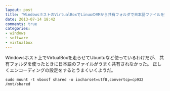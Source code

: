 ```yaml
---
layout: post
title: "WindowsホストのVirtualBoxでLinuxのVMから共有フォルダで日本語ファイルを扱う"
date: 2013-07-14 18:42
comments: true
categories:
- windows
- software
- virtualbox
---
```


Windowsホスト上でVirtualBoxを走らせてUbuntuなど使っているわけだが、
共有フォルダを使ったときに日本語のファイルがうまく共有されなかった。
正しくエンコーディングの設定をするとうまくいくようだ。

```
sudo mount -t vboxsf shared -o iocharset=utf8,convertcp=cp932 /mnt/shared
```

